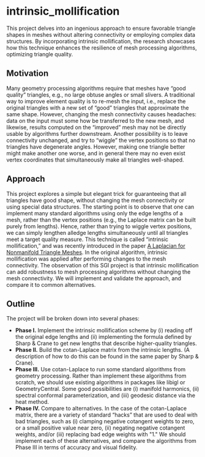 # intrinsic_mollification
This project delves into an ingenious approach to ensure favorable triangle shapes in meshes without altering connectivity or employing complex data structures. By incorporating intrinsic mollification, the research showcases how this technique enhances the resilience of mesh processing algorithms, optimizing triangle quality.

## Motivation
Many geometry processing algorithms require that meshes have “good quality” triangles, e.g., no large obtuse angles or small slivers. A traditional way to improve element quality is to re-mesh the input, i.e., replace the original triangles with a new set of “good” triangles that approximate the same shape. However, changing the mesh connectivity causes headaches: data on the input must some how be transferred to the new mesh, and likewise, results computed on the “improved” mesh may not be directly usable by algorithms further downstream. Another possibility is to leave connectivity unchanged, and try to “wiggle” the vertex positions so that no triangles have degenerate angles. However, making one triangle better might make another one worse, and in general there may no even exist vertex coordinates that simultaneously make all triangles well-shaped.

## Approach 
This project explores a simple but elegant trick for guaranteeing that all triangles have good shape, without changing the mesh connectivity or using special data structures. The starting point is to observe that one can implement many standard algorithms using only the edge lengths of a mesh, rather than the vertex positions (e.g., the Laplace matrix can be built purely from lengths). Hence, rather than trying to wiggle vertex positions, we can simply lengthen alledge lengths simultaneously until all triangles meet a target quality measure. This technique is called “intrinsic mollification,” and was recently introduced in the paper [A Laplacian for Nonmanifold Triangle Meshes](https://www.cs.cmu.edu/~kmcrane/Projects/NonmanifoldLaplace/NonmanifoldLaplace.pdf). In the original algorithm, intrinsic mollification was applied after performing changes to the mesh connectivity. The observation of this SGI project is that intrinsic mollification can add robustness to mesh processing algorithms without changing the mesh connectivity. We will implement and validate the approach, and compare it to common alternatives.
## Outline
The project will be broken down into several phases:

* **Phase I.** Implement the intrinsic mollification scheme by (i) reading off the original edge lengths and (ii) implementing the formula defined by Sharp & Crane to get new lengths that describe higher-quality triangles.
* **Phase II.** Build the cotan-Laplace matrix from the intrinsic lengths. (A description of how to do this can be found in the same paper by Sharp & Crane).
* **Phase III.** Use cotan-Laplace to run some standard algorithms from geometry processing. Rather than implement these algorithms from scratch, we should use existing algorithms in packages like libigl or GeometryCentral. Some good possibilities are (i) manifold harmonics, (ii) spectral conformal parameterization, and (iii) geodesic distance via the heat method.
* **Phase IV.** Compare to alternatives. In the case of the cotan-Laplace matrix, there are a variety of standard “hacks” that are used to deal with bad triangles, such as (i) clamping negative cotangent weights to zero, or a small positive value near zero, (ii) negating negative cotangent weights, and/or (iii) replacing bad edge weights with "1." We should implement each of these alternatives, and compare the algorithms from Phase III in terms of accuracy and visual fidelity.

